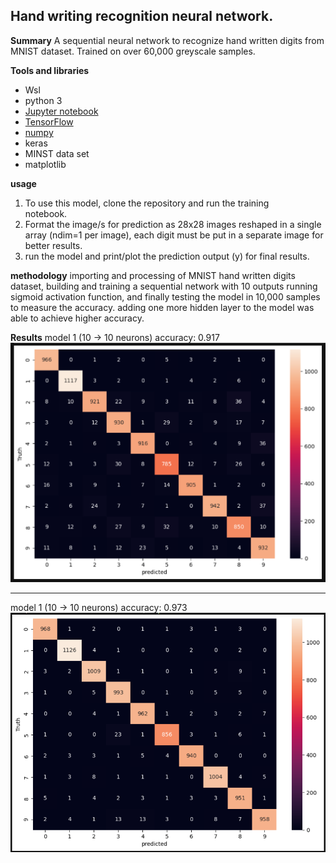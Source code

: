 ## Hand writing recognition neural network.

**Summary**
A sequential neural network to recognize hand written digits from MNIST dataset.
Trained on over 60,000 greyscale samples.

**Tools and libraries**

 - Wsl
 - python 3
 - [Jupyter notebook](https://jupyter.org)
 - [TensorFlow](https://www.tensorflow.org)
 - [numpy](numpy.org)
 - keras
 - MINST data set
 - matplotlib

**usage**
 1. To use this model, clone the repository and run the training   
    notebook.
 2. Format the image/s for prediction as 28x28 images reshaped in a
   single array (ndim=1 per image), each digit must be put in a separate
   image for better results.
 3. run the model and print/plot the prediction output (y) for final
   results.


**methodology** 
importing and processing of MNIST hand written digits dataset, building and training a sequential network with 10 outputs running sigmoid activation function, and finally testing the model in 10,000 samples to measure the accuracy.
adding one more hidden layer to the model was able to achieve higher accuracy.

**Results**
model 1 (10 -> 10 neurons)
accuracy: 0.917
![Model 1 heatmap](results/Model1.png?raw=true)
_______

model 1 (10 -> 10 neurons)
accuracy: 0.973
![Model 2 heatmap](results/Model2.png?raw=true)
